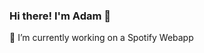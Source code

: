 ### Hi there! I'm Adam 👋
🔭 I’m currently working on a Spotify Webapp

<!--
**AdamKosviner/AdamKosviner** is a ✨ _special_ ✨ repository because its `README.md` (this file) appears on your GitHub profile.

-->
